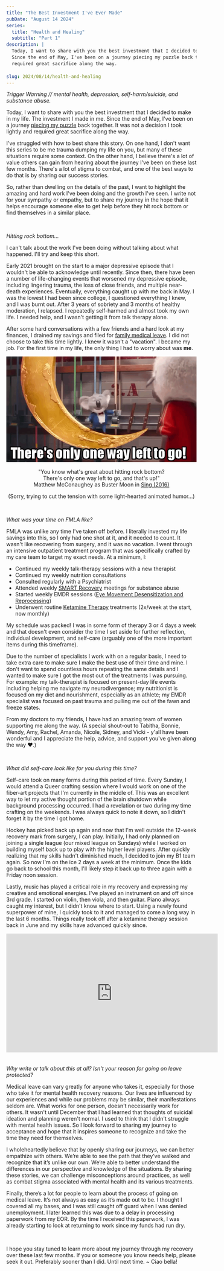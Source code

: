 ```yaml
---
title: "The Best Investment I've Ever Made"
pubDate: "August 14 2024"
series:
  title: "Health and Healing"
  subtitle: "Part 1"
description: |
  Today, I want to share with you the best investment that I decided to make in my life. The investment I made in me.
  Since the end of May, I've been on a journey piecing my puzzle back together. It was not a decision I took lightly and
  required great sacrifice along the way.

slug: 2024/08/14/health-and-healing
---
```


_Trigger Warning // mental health, depression, self-harm/suicide, and substance abuse._

Today, I want to share with you the best investment that I decided to make in my life. The investment I made in me.
Since the end of May, I've been on a journey [piecing my puzzle][] back together. It was not a decision I took lightly
and required great sacrifice along the way.

I've struggled with how to best share this story. On one hand, I don't want this series to be me trauma dumping my life
on you, but many of these situations require some context. On the other hand, I believe there's a lot of value others
can gain from hearing about the journey I've been on these last few months. There's a lot of stigma to combat, and one
of the best ways to do that is by sharing our success stories.

So, rather than dwelling on the details of the past, I want to highlight the amazing and hard work I've been doing and
the growth I've seen. I write not for your sympathy or empathy, but to share my journey in the hope that it helps
encourage someone else to get help before they hit rock bottom or find themselves in a similar place.

[piecing my puzzle]: https://www.youtube.com/watch?v=C4l_iiL1Iac&t=589s

<br/>

_Hitting rock bottom..._

I can't talk about the work I've been doing without talking about what happened. I'll try and keep this short.

Early 2021 brought on the start to a major depressive episode that I wouldn't be able to acknowledge until recently.
Since then, there have been a number of life-changing events that worsened my depressive episode, including lingering
trauma, the loss of close friends, and multiple near-death experiences. Eventually, everything caught up with me back in
May. I was the lowest I had been since college, I questioned everything I knew, and I was burnt out. After 3 years of
sobriety and 3 months of healthy moderation, I relapsed. I repeatedly self-harmed and almost took my own life. I needed
help, and I wasn't getting it from talk therapy alone.

After some hard conversations with a few friends and a hard look at my finances, I drained my savings and filed for
[family medical leave][]. I did not choose to take this time lightly. I knew it wasn't a "vacation". I became my job.
For the first time in my life, the only thing I had to worry about was **me**.

<div align="center">
    <img src="/img/2024-08-14-health-healing-rock-bottom.gif"/>
    <p>
        "You know what's great about hitting rock bottom?<br/>There's only one way left to go, and that's up!"
        <br/>
        Matthew McConaughey as Buster Moon in <a href="https://www.imdb.com/title/tt3470600/characters/nm0000190">Sing (2016)</a>
    </p>
    <p>(Sorry, trying to cut the tension with some light-hearted animated humor...)</p>
</div>

[family medical leave]: https://www.dol.gov/agencies/whd/fmla

<br/>

_What was your time on FMLA like?_

FMLA was unlike any time I've taken off before. I literally invested my life savings into this, so I only had one shot
at it, and it needed to count. It wasn't like recovering from surgery, and it was no vacation. I went through an
intensive outpatient treatment program that was specifically crafted by my care team to target my exact needs. At a
minimum, I:

- Continued my weekly talk-therapy sessions with a new therapist
- Continued my weekly nutrition consultations
- Consulted regularly with a Psychiatrist
- Attended weekly [SMART Recovery][] meetings for substance abuse
- Started weekly EMDR sessions ([Eye Movement Desensitization and Reprocessing][])
- Underwent routine [Ketamine Therapy][] treatments (2x/week at the start, now monthly)

My schedule was packed! I was in some form of therapy 3 or 4 days a week and that doesn't even consider the time I set
aside for further reflection, individual development, and self-care (arguably one of the more important items during
this timeframe).

Due to the number of specialists I work with on a regular basis, I need to take extra care to make sure I make the best
use of their time and mine. I don't want to spend countless hours repeating the same details and I wanted to make sure I
got the most out of the treatments I was pursuing. For example: my talk-therapist is focused on present-day life events
including helping me navigate my neurodivergence; my nutritionist is focused on my diet and nourishment, especially as
an athlete; my EMDR specialist was focused on past trauma and pulling me out of the fawn and freeze states.

From my doctors to my friends, I have had an amazing team of women supporting me along the way. (A special shout-out to
Tabitha, Bonnie, Wendy, Amy, Rachel, Amanda, Nicole, Sidney, and Vicki - y'all have been wonderful and I appreciate the
help, advice, and support you've given along the way ❤️.)

[SMART Recovery]: https://smartrecovery.org/
[Eye Movement Desensitization and Reprocessing]: https://www.apa.org/ptsd-guideline/treatments/eye-movement-reprocessing
[Ketamine Therapy]: https://rootsbehavioralhealth.com/services/psychedelic-assisted-psychotherapy/

<br/>

_What did self-care look like for you during this time?_

Self-care took on many forms during this period of time. Every Sunday, I would attend a Queer crafting session where I
would work on one of the fiber-art projects that I'm currently in the middle of. This was an excellent way to let my
active thought portion of the brain shutdown while background processing occurred. I had a revelation or two during my
time crafting on the weekends. I was always quick to note it down, so I didn't forget it by the time I got home.

Hockey has picked back up again and now that I'm well outside the 12-week recovery mark from surgery, I can play.
Initially, I had only planned on joining a single league (our mixed league on Sundays) while I worked on building myself
back up to play with the higher level players. After quickly realizing that my skills hadn't diminished much, I decided
to join my B1 team again. So now I'm on the ice 2 days a week at the minimum. Once the kids go back to school this
month, I'll likely step it back up to three again with a Friday noon session.

Lastly, music has played a critical role in my recovery and expressing my creative and emotional energies. I've played
an instrument on and off since 3rd grade. I started on violin, then viola, and then guitar. Piano always caught my
interest, but I didn't know where to start. Using a newly found superpower of mine, I quickly took to it and managed to
come a long way in the last 6 months. Things really took off after a ketamine therapy session back in June and my skills
have advanced quickly since.

<div align="center">
    <iframe width="560" height="315" src="https://www.youtube.com/embed/videoseries?si=FYQf5dWA4HJxurbw&amp;list=PLa04_J9h9AKwk96XQ96rF1OkvRUH-u-jy" title="YouTube video player" frameborder="0" allow="accelerometer; autoplay; clipboard-write; encrypted-media; gyroscope; picture-in-picture; web-share" referrerpolicy="strict-origin-when-cross-origin" allowfullscreen></iframe>
</div>

<br/>

_Why write or talk about this at all? Isn't your reason for going on leave protected?_

Medical leave can vary greatly for anyone who takes it, especially for those who take it for mental health recovery
reasons. Our lives are influenced by our experiences and while our problems may be similar, their manifestations seldom
are. What works for one person, doesn't necessarily work for others. It wasn't until December that I had learned that
thoughts of suicidal ideation and planning weren't normal. I used to think that I didn't struggle with mental health
issues. So I look forward to sharing my journey to acceptance and hope that it inspires someone to recognize and take
the time they need for themselves.

I wholeheartedly believe that by openly sharing our journeys, we can better empathize with others. We’re able to see the
path that they’ve walked and recognize that it’s unlike our own. We’re able to better understand the differences in our
perspective and knowledge of the situations. By sharing these stories, we can challenge misconceptions around practices,
as well as combat stigma associated with mental health and its various treatments.

Finally, there’s a lot for people to learn about the process of going on medical leave. It’s not always as easy as it’s
made out to be. I thought I covered all my bases, and I was still caught off guard when I was denied unemployment. I
later learned this was due to a delay in processing paperwork from my EOR. By the time I received this paperwork, I was
already starting to look at returning to work since my funds had run dry.

<br/>

I hope you stay tuned to learn more about my journey through my recovery over these last few months. If you or someone
you know needs help, please seek it out. Preferably sooner than I did. Until next time. ~ Ciao bella!
